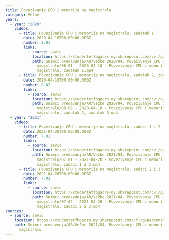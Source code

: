 ```yaml
---
title: Povezivanje CPU i memorije na magistralu
category: Vežbe
years:
  - year: "2020"
    videos:
      - title: Povezivanje CPU i memorije na magistralu, zadatak 1
        date: 2020-04-10T00:00:00.000Z
        number: 8.01
        links:
          - source: savic
            location: https://studentetfbgacrs-my.sharepoint.com/:v:/g/personal/sa190595d_student_etf_bg_ac_rs/ESPhixlI7NRFnxyWsGg-j1UBGrmq6fAQt-iqTi78XG3y1Q
            path: Snimci predavanja/AR/Vežbe 2020/04. Povezivanje CPU i memorije na
              magistralu/08.01 - 2020-04-10 - Povezivanje CPU i memorije na
              magistralu, zadatak 1.mp4
      - title: Povezivanje CPU i memorije na magistralu, zadatak 2, zadatak 3
        date: 2020-04-10T00:00:00.000Z
        number: 8.02
        links:
          - source: savic
            location: https://studentetfbgacrs-my.sharepoint.com/:v:/g/personal/sa190595d_student_etf_bg_ac_rs/EbZBleuUCA9MsXWc8pASb44BoQmfl9iqB1ZaAF9xVn2zBA
            path: Snimci predavanja/AR/Vežbe 2020/04. Povezivanje CPU i memorije na
              magistralu/08.02 - 2020-04-10 - Povezivanje CPU i memorije na
              magistralu, zadatak 2, zadatak 3.mp4
  - year: "2021"
    videos:
      - title: Povezivanje CPU i memorije na magistralu, zadaci 1 i 2
        date: 2021-04-20T00:00:00.000Z
        number: 7.01
        links:
          - source: savic
            location: https://studentetfbgacrs-my.sharepoint.com/:v:/g/personal/sa190595d_student_etf_bg_ac_rs/EfvntXITKyRPjOYHufUoPcsBK97cXr5Z4NKdr0o_lqdlmw
            path: Snimci predavanja/AR/Vežbe 2021/04. Povezivanje CPU i memorije na
              magistralu/07.01 - 2021-04-20 - Povezivanje CPU i memorije na
              magistralu, zadaci 1 i 2.mp4
      - title: Povezivanje CPU i memorije na magistralu, zadaci 2 i 3
        date: 2021-04-20T00:00:00.000Z
        number: 7.02
        links:
          - source: savic
            location: https://studentetfbgacrs-my.sharepoint.com/:v:/g/personal/sa190595d_student_etf_bg_ac_rs/ER1oO2IhJ5JCrt_9nXPhjc0BwNXiOl0f3ssxuWWZyrUHGw
            path: Snimci predavanja/AR/Vežbe 2021/04. Povezivanje CPU i memorije na
              magistralu/07.02 - 2021-04-20 - Povezivanje CPU i memorije na
              magistralu, zadaci 2 i 3.mp4
sources:
  - source: savic
    location: https://studentetfbgacrs-my.sharepoint.com/:f:/g/personal/sa190595d_student_etf_bg_ac_rs/EqKMcYzoh0dJsy8kPHdqdp4BWR8lbi2aUHcRq1UGu4mVKA
    path: Snimci predavanja/AR/Vežbe 2021/04. Povezivanje CPU i memorije na
      magistralu
---
```



